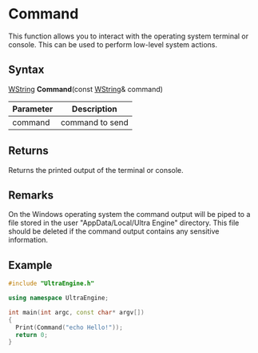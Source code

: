 # Command

This function allows you to interact with the operating system terminal or console. This can be used to perform low-level system actions.

## Syntax

[WString](WString.md) **Command**(const [WString](WString.md)& command)

| Parameter | Description |
|---|---|
| command | command to send |

## Returns

Returns the printed output of the terminal or console.

## Remarks

On the Windows operating system the command output will be piped to a file stored in the user "AppData/Local/Ultra Engine" directory. This file should be deleted if the command output contains any sensitive information.

## Example

```c++
#include "UltraEngine.h"

using namespace UltraEngine;

int main(int argc, const char* argv[])
{
  Print(Command("echo Hello!"));
  return 0;
}
```
